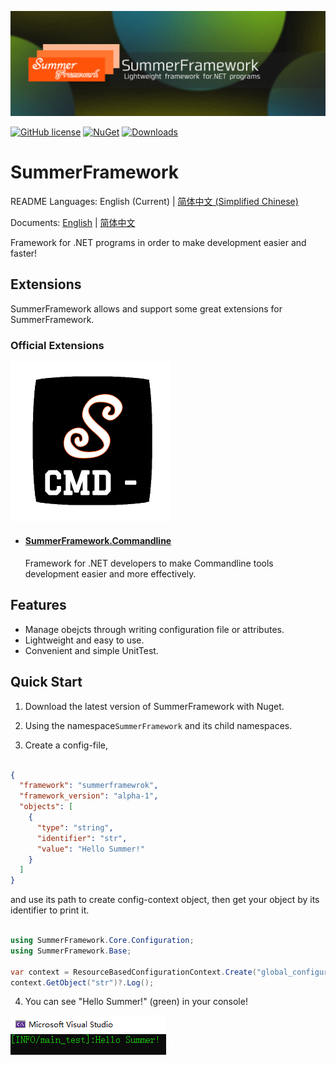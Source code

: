 ![ICON](./showing_image.png)

[![GitHub license](https://img.shields.io/badge/license-MIT-blue.svg)](https://raw.githubusercontent.com/dotnetcore/CAP/master/LICENSE.txt)
[![NuGet](http://img.shields.io/nuget/v/SummerFramework.svg)](https://www.nuget.org/packages/SummerFramework)
[![Downloads](https://img.shields.io/nuget/dt/SummerFramework)](#)

# SummerFramework

README Languages: English (Current) | [简体中文 (Simplified Chinese)](./locals/README.zh_cn.md) 

Documents: [English](./docs/en_us.md) | [简体中文](./docs/zh_cn.md)

Framework for .NET programs in order to make development easier and faster!

## Extensions

SummerFramework allows and support some great extensions for SummerFramework.

### Official Extensions

![SFC_ICON](https://github.com/TheWhistlers/SummerFramework.Commandline/blob/main/sfcmd_icon.png)

- #### [SummerFramework.Commandline](https://github.com/TheWhistlers/SummerFramework.Commandline)

    Framework for .NET developers to make Commandline tools development easier and more effectively.

## Features

- Manage obejcts through writing configuration file or attributes.
- Lightweight and easy to use.
- Convenient and simple UnitTest.

## Quick Start
1. Download the latest version of SummerFramework with Nuget.

2. Using the namespace`SummerFramework` and its child namespaces.

3. Create a config-file,

```json

{
  "framework": "summerframewrok",
  "framework_version": "alpha-1",
  "objects": [
    {
      "type": "string",
      "identifier": "str",
      "value": "Hello Summer!"
    }
  ]
}

```

and use its path to create config-context object, then get your object by its identifier to print it.

```c#

using SummerFramework.Core.Configuration;
using SummerFramework.Base;

var context = ResourceBasedConfigurationContext.Create("global_configuration.json");
context.GetObject("str")?.Log();

```

4. You can see "Hello Summer!" (green) in your console!

![CONSOLE](./docs/assets/console.png)
